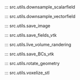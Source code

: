 ::: src.utils.downsample_scalarfield

::: src.utils.downsample_vectorfield

::: src.utils.save_image

::: src.utils.save_fields_vtk

::: src.utils.live_volume_randering

::: src.utils.save_BCs_vtk

::: src.utils.rotate_geometry

::: src.utils.voxelize_stl
